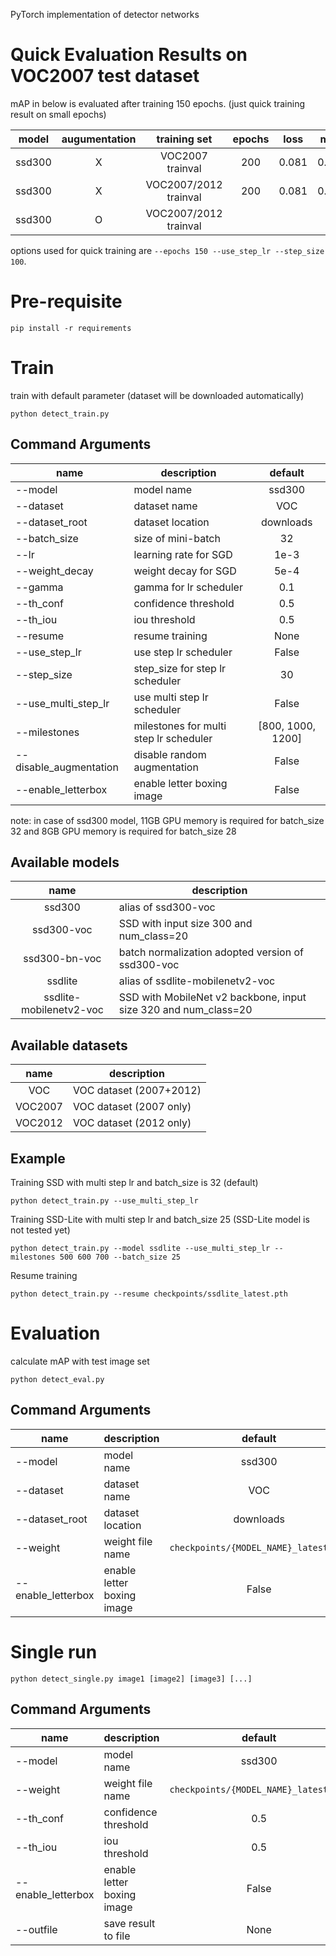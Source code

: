 
PyTorch implementation of detector networks

# Quick Evaluation Results on VOC2007 test dataset

mAP in below is evaluated after training 150 epochs. (just quick training result on small epochs)

| model      | augumentation | training set          | epochs | loss  | mAP    |
|:----------:|:-------------:|:---------------------:|:------:|:-----:|:------:|
| ssd300     | X             | VOC2007 trainval      | 200    | 0.081 | 0.430  |
| ssd300     | X             | VOC2007/2012 trainval | 200    | 0.081 | 0.522  |
| ssd300     | O             | VOC2007/2012 trainval |        |       |        |

options used for quick training are `--epochs 150 --use_step_lr --step_size 100`.

# Pre-requisite

```
pip install -r requirements
```

# Train

train with default parameter (dataset will be downloaded automatically)

```
python detect_train.py
```

## Command Arguments
| name                | description | default |
|---------------------|-------------|:-------:|
| --model             | model name | ssd300 |
| --dataset           | dataset name | VOC |
| --dataset_root      | dataset location | downloads |
| --batch_size        | size of mini-batch | 32 |
| --lr                | learning rate for SGD | 1e-3  |
| --weight_decay      | weight decay for SGD | 5e-4 |
| --gamma             | gamma for lr scheduler | 0.1 |
| --th_conf           | confidence threshold | 0.5 |
| --th_iou            | iou threshold | 0.5 |
| --resume            | resume training | None |
| --use_step_lr       | use step lr scheduler | False  |
| --step_size         | step_size for step lr scheduler | 30 |
| --use_multi_step_lr | use multi step lr scheduler | False  |
| --milestones        | milestones for multi step lr scheduler | [800, 1000, 1200] |
| --disable_augmentation | disable random augmentation | False |
| --enable_letterbox  | enable letter boxing image | False |

note: 
in case of ssd300 model, 11GB GPU memory is required for batch_size 32 and 8GB GPU memory is required for batch_size 28

## Available models
| name                    | description |
|:-----------------------:|-------------|
| ssd300                  | alias of ssd300-voc |
| ssd300-voc              | SSD with input size 300 and num_class=20 |
| ssd300-bn-voc           | batch normalization adopted version of ssd300-voc |
| ssdlite                 | alias of ssdlite-mobilenetv2-voc |
| ssdlite-mobilenetv2-voc | SSD with MobileNet v2 backbone, input size 320 and num_class=20 |

## Available datasets
| name                 | description |
|:--------------------:|-------------|
| VOC                  | VOC dataset (2007+2012) |
| VOC2007              | VOC dataset (2007 only) |
| VOC2012              | VOC dataset (2012 only) |

## Example

Training SSD with multi step lr and batch_size is 32 (default)

```
python detect_train.py --use_multi_step_lr
```

Training SSD-Lite with multi step lr and batch_size 25 (SSD-Lite model is not tested yet)

```
python detect_train.py --model ssdlite --use_multi_step_lr --milestones 500 600 700 --batch_size 25
```

Resume training

```
python detect_train.py --resume checkpoints/ssdlite_latest.pth
```

# Evaluation

calculate mAP with test image set

```
python detect_eval.py
```

## Command Arguments
| name                | description  | default |
|---------------------|--------------|:-------:|
| --model             | model name   | ssd300  |
| --dataset           | dataset name | VOC     |
| --dataset_root      | dataset location | downloads |
| --weight            | weight file name | `checkpoints/{MODEL_NAME}_latest.pth` |
| --enable_letterbox  | enable letter boxing image | False |

# Single run

```
python detect_single.py image1 [image2] [image3] [...]
```

## Command Arguments
| name                | description | default |
|---------------------|-------------|:-------:|
| --model             | model name | ssd300 |
| --weight            | weight file name | `checkpoints/{MODEL_NAME}_latest.pth` |
| --th_conf           | confidence threshold | 0.5 |
| --th_iou            | iou threshold | 0.5 |
| --enable_letterbox  | enable letter boxing image | False |
| --outfile           | save result to file | None |

